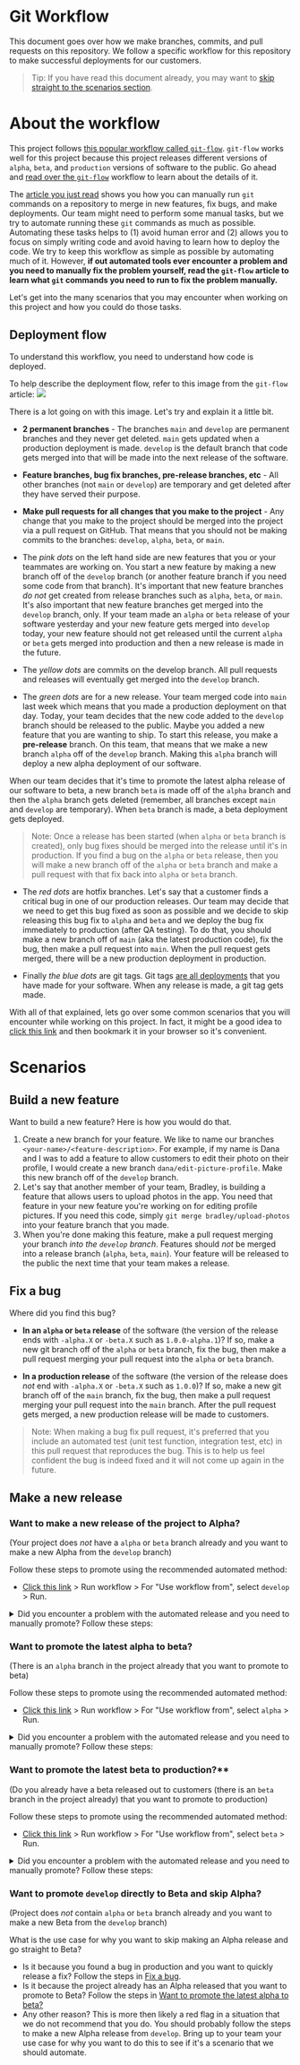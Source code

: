 [url-tags]: https://github.com/customerio/customerio-android/tags
[url-promote-action]: https://github.com/customerio/customerio-android/actions/workflows/promote.yml

# Git Workflow 

This document goes over how we make branches, commits, and pull requests on this repository. We follow a specific workflow for this repository to make successful deployments for our customers. 

> Tip: If you have read this document already, you may want to [skip straight to the scenarios section](#Scenarios). 

# About the workflow 

This project follows [this popular workflow called `git-flow`](https://nvie.com/posts/a-successful-git-branching-model/). `git-flow` works well for this project because this project releases different versions of `alpha`, `beta`, and `production` versions of software to the public. Go ahead and [read over the `git-flow`](https://nvie.com/posts/a-successful-git-branching-model/) workflow to learn about the details of it. 

The [article you just read](https://nvie.com/posts/a-successful-git-branching-model/) shows you how you can manually run `git` commands on a repository to merge in new features, fix bugs, and make deployments. Our team might need to perform some manual tasks, but we try to automate running these `git` commands as much as possible. Automating these tasks helps to (1) avoid human error and (2) allows you to focus on simply writing code and avoid having to learn how to deploy the code. We try to keep this workflow as simple as possible by automating much of it. However, **if out automated tools ever encounter a problem and you need to manually fix the problem yourself, read the `git-flow` article to learn what `git` commands you need to run to fix the problem manually.**

Let's get into the many scenarios that you may encounter when working on this project and how you could do those tasks. 

## Deployment flow 

To understand this workflow, you need to understand how code is deployed. 

To help describe the deployment flow, refer to this image from the `git-flow` article:
![](https://nvie.com/img/git-model@2x.png)

There is a lot going on with this image. Let's try and explain it a little bit. 
* **2 permanent branches** - The branches `main` and `develop` are permanent branches and they never get deleted. `main` gets updated when a production deployment is made. `develop` is the default branch that code gets merged into that will be made into the next release of the software. 
* **Feature branches, bug fix branches, pre-release branches, etc** - All other branches (not `main` or `develop`) are temporary and get deleted after they have served their purpose. 
* **Make pull requests for all changes that you make to the project** - Any change that you make to the project should be merged into the project via a pull request on GitHub. That means that you should not be making commits to the branches: `develop`, `alpha`, `beta`, or `main`. 

* The *pink dots* on the left hand side are new features that you or your teammates are working on. You start a new feature by making a new branch off of the `develop` branch (or another feature branch if you need some code from that branch). It's important that new feature branches *do not* get created from release branches such as `alpha`, `beta`, or `main`. It's also important that new feature branches get merged into the `develop` branch, only. If your team made an `alpha` or `beta` release of your software yesterday and your new feature gets merged into `develop` today, your new feature should not get released until the current `alpha` or `beta` gets merged into production and then a new release is made in the future. 
* The *yellow dots* are commits on the develop branch. All pull requests and releases will eventually get merged into the `develop` branch. 
* The *green dots* are for a new release. Your team merged code into `main` last week which means that you made a production deployment on that day. Today, your team decides that the new code added to the `develop` branch should be released to the public. Maybe you added a new feature that you are wanting to ship. To start this release, you make a **pre-release** branch. On this team, that means that we make a new branch `alpha` off of the `develop` branch. Making this `alpha` branch will deploy a new alpha deployment of our software. 

When our team decides that it's time to promote the latest alpha release of our software to beta, a new branch `beta` is made off of the `alpha` branch and then the `alpha` branch gets deleted (remember, all branches except `main` and `develop` are temporary). When `beta` branch is made, a beta deployment gets deployed. 

> Note: Once a release has been started (when `alpha` or `beta` branch is created), only bug fixes should be merged into the release until it's in production. If you find a bug on the `alpha` or `beta` release, then you will make a new branch off of the `alpha` or `beta` branch and make a pull request with that fix back into `alpha` or `beta` branch. 

* The *red dots* are hotfix branches. Let's say that a customer finds a critical bug in one of our production releases. Our team may decide that we need to get this bug fixed as soon as possible and we decide to skip releasing this bug fix to `alpha` and `beta` and we deploy the bug fix immediately to production (after QA testing). To do that, you should make a new branch off of `main` (aka the latest production code), fix the bug, then make a pull request into `main`. When the pull request gets merged, there will be a new production deployment in production. 

* Finally *the blue dots* are git tags. Git tags [are all deployments][url-tags] that you have made for your software. When any release is made, a git tag gets made. 

With all of that explained, lets go over some common scenarios that you will encounter while working on this project. In fact, it might be a good idea to [click this link](#Scenarios) and then bookmark it in your browser so it's convenient. 

# Scenarios 

## Build a new feature 

Want to build a new feature? Here is how you would do that. 
1. Create a new branch for your feature. We like to name our branches `<your-name>/<feature-description>`. For example, if my name is Dana and I was to add a feature to allow customers to edit their photo on their profile, I would create a new branch `dana/edit-picture-profile`. Make this new branch off of the `develop` branch. 
2. Let's say that another member of your team, Bradley, is building a feature that allows users to upload photos in the app. You need that feature in your new feature you're working on for editing profile pictures. If you need this code, simply `git merge bradley/upload-photos` into your feature branch that you made. 
3. When you're done making this feature, make a pull request merging your branch *into the `develop` branch*. Features should *not* be merged into a release branch (`alpha`, `beta`, `main`). Your feature will be released to the public the next time that your team makes a release. 

## Fix a bug 

Where did you find this bug? 
* **In an `alpha` or `beta` release** of the software (the version of the release ends with `-alpha.X` or `-beta.X` such as `1.0.0-alpha.1`)? 
If so, make a new git branch off of the `alpha` or `beta` branch, fix the bug, then make a pull request merging your pull request into the `alpha` or `beta` branch. 

* **In a production release** of the software (the version of the release does *not* end with `-alpha.X` or `-beta.X` such as `1.0.0`)? 
If so, make a new git branch off of the `main` branch, fix the bug, then make a pull request merging your pull request into the `main` branch. After the pull request gets merged, a new production release will be made to customers. 

> Note: When making a bug fix pull request, it's preferred that you include an automated test (unit test function, integration test, etc) in this pull request that reproduces the bug. This is to help us feel confident the bug is indeed fixed and it will not come up again in the future. 

## Make a new release 

### Want to make a new release of the project to Alpha? 
(Your project does *not* have a `alpha` or `beta` branch already and you want to make a new Alpha from the `develop` branch)

Follow these steps to promote using the recommended automated method:
* [Click this link][url-promote-action] > Run workflow > For "Use workflow from", select `develop` > Run. 

<details>
<summary>Did you encounter a problem with the automated release and you need to manually promote? Follow these steps:</summary>
<br>
* Run these `git` commands from your computer:

```bash
git fetch 

git switch develop
git pull 

git checkout -b alpha
git push origin alpha 
```

* Tell the team that you encountered an issue with making an automated release so it can be fixed. 
</details>

### Want to promote the latest alpha to beta? 
(There is an `alpha` branch in the project already that you want to promote to beta)

Follow these steps to promote using the recommended automated method:
* [Click this link][url-promote-action] > Run workflow > For "Use workflow from", select `alpha` > Run. 

<details>
<summary>Did you encounter a problem with the automated release and you need to manually promote? Follow these steps:</summary>
<br>
* Run these `git` commands from your computer:

```bash
git fetch 

git switch alpha
git pull 

git checkout -b beta
git push origin beta

git push origin --delete alpha 
```

* Tell the team that you encountered an issue with making an automated release so it can be fixed. 
</details>

### Want to promote the latest beta to production?** 
(Do you already have a beta released out to customers (there is an `beta` branch in the project already) that you want to promote to production)

Follow these steps to promote using the recommended automated method:
* [Click this link][url-promote-action] > Run workflow > For "Use workflow from", select `beta` > Run. 

<details>
<summary>Did you encounter a problem with the automated release and you need to manually promote? Follow these steps:</summary>
<br>
* Run these `git` commands from your computer:

```bash
git fetch 

git switch beta
git pull

git switch main
git pull 

git merge --ff beta 
git push origin main 

git push origin --delete beta 

git switch develop 
git pull 
git merge main
git push origin develop 
```

* Tell the team that you encountered an issue with making an automated release so it can be fixed. 
</details>

### Want to promote `develop` directly to Beta and skip Alpha? 
(Project does *not* contain `alpha` or `beta` branch already and you want to make a new Beta from the `develop` branch)

What is the use case for why you want to skip making an Alpha release and go straight to Beta? 

* Is it because you found a bug in production and you want to quickly release a fix? Follow the steps in [Fix a bug](#Fix-a-bug). 
* Is it because the project already has an Alpha released that you want to promote to Beta? Follow the steps in [Want to promote the latest alpha to beta?](#Want-to-promote-the-latest-alpha-to-beta)
* Any other reason? This is more then likely a red flag in a situation that we do not recommend that you do. You should probably follow the steps to make a new Alpha release from `develop`. 
Bring up to your team your use case for why you want to do this to see if it's a scenario that we should automate.

